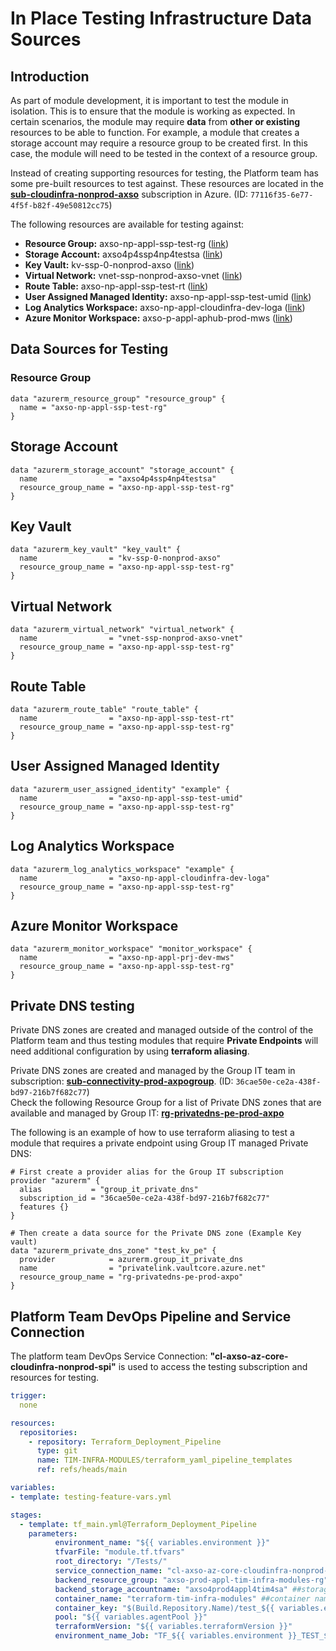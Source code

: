 # In Place Testing Infrastructure Data Sources

## Introduction

As part of module development, it is important to test the module in isolation. This is to ensure that the module is working as expected. In certain scenarios, the module may require **data** from **other or existing** resources to be able to function. For example, a module that creates a storage account may require a resource group to be created first. In this case, the module will need to be tested in the context of a resource group.  

Instead of creating supporting resources for testing, the Platform team has some pre-built resources to test against. These resources are located in the **[sub-cloudinfra-nonprod-axso](https://portal.azure.com/#@axpogrp.onmicrosoft.com/resource/subscriptions/77116f35-6e77-4f5f-b82f-49e50812cc75/overview)** subscription in Azure. (ID: `77116f35-6e77-4f5f-b82f-49e50812cc75`)  

The following resources are available for testing against:

- **Resource Group:** axso-np-appl-ssp-test-rg ([link](https://portal.azure.com/#@axpogrp.onmicrosoft.com/resource/subscriptions/77116f35-6e77-4f5f-b82f-49e50812cc75/resourceGroups/axso-np-appl-ssp-test-rg/overview))
- **Storage Account:** axso4p4ssp4np4testsa ([link](https://portal.azure.com/#@axpogrp.onmicrosoft.com/resource/subscriptions/77116f35-6e77-4f5f-b82f-49e50812cc75/resourceGroups/axso-np-appl-ssp-test-rg/providers/Microsoft.Storage/storageAccounts/axso4p4ssp4np4testsa/overview))
- **Key Vault:** kv-ssp-0-nonprod-axso ([link](https://portal.azure.com/#@axpogrp.onmicrosoft.com/resource/subscriptions/77116f35-6e77-4f5f-b82f-49e50812cc75/resourceGroups/axso-np-appl-ssp-test-rg/providers/Microsoft.KeyVault/vaults/kv-ssp-0-nonprod-axso/overview))
- **Virtual Network:** vnet-ssp-nonprod-axso-vnet ([link](https://portal.azure.com/#@axpogrp.onmicrosoft.com/resource/subscriptions/77116f35-6e77-4f5f-b82f-49e50812cc75/resourceGroups/axso-np-appl-ssp-test-rg/providers/Microsoft.Network/virtualNetworks/vnet-ssp-nonprod-axso-vnet/overview))
- **Route Table:** axso-np-appl-ssp-test-rt ([link](https://portal.azure.com/#@axpogrp.onmicrosoft.com/resource/subscriptions/77116f35-6e77-4f5f-b82f-49e50812cc75/resourceGroups/axso-np-appl-ssp-test-rg/providers/Microsoft.Network/routeTables/axso-np-appl-ssp-test-rt/overview))
- **User Assigned Managed Identity:** axso-np-appl-ssp-test-umid ([link](https://portal.azure.com/#@axpogrp.onmicrosoft.com/resource/subscriptions/77116f35-6e77-4f5f-b82f-49e50812cc75/resourceGroups/axso-np-appl-ssp-test-rg/providers/Microsoft.ManagedIdentity/userAssignedIdentities/axso-np-appl-ssp-test-umid/overview))
- **Log Analytics Workspace:** axso-np-appl-cloudinfra-dev-loga ([link](https://portal.azure.com/#@axpogrp.onmicrosoft.com/resource/subscriptions/77116f35-6e77-4f5f-b82f-49e50812cc75/resourceGroups/axso-np-appl-ssp-test-rg/providers/Microsoft.OperationalInsights/workspaces/axso-np-appl-cloudinfra-dev-loga/Overview))
- **Azure Monitor Workspace:** axso-p-appl-aphub-prod-mws ([link](https://portal.azure.com/#@axpogrp.onmicrosoft.com/resource/subscriptions/77116f35-6e77-4f5f-b82f-49e50812cc75/resourceGroups/axso-np-appl-ssp-test-rg/providers/microsoft.monitor/accounts/axso-np-appl-prj-dev-mws/resourceOverviewId))

## Data Sources for Testing

### Resource Group

```hcl
data "azurerm_resource_group" "resource_group" {
  name = "axso-np-appl-ssp-test-rg"
}
```

## Storage Account

```hcl
data "azurerm_storage_account" "storage_account" {
  name                = "axso4p4ssp4np4testsa"
  resource_group_name = "axso-np-appl-ssp-test-rg"
}
```

## Key Vault

```hcl
data "azurerm_key_vault" "key_vault" {
  name                = "kv-ssp-0-nonprod-axso"
  resource_group_name = "axso-np-appl-ssp-test-rg"
}
```

## Virtual Network

```hcl
data "azurerm_virtual_network" "virtual_network" {
  name                = "vnet-ssp-nonprod-axso-vnet"
  resource_group_name = "axso-np-appl-ssp-test-rg"
}
```

## Route Table

```hcl
data "azurerm_route_table" "route_table" {
  name                = "axso-np-appl-ssp-test-rt"
  resource_group_name = "axso-np-appl-ssp-test-rg"
}
```

## User Assigned Managed Identity

```hcl
data "azurerm_user_assigned_identity" "example" {
  name                = "axso-np-appl-ssp-test-umid"
  resource_group_name = "axso-np-appl-ssp-test-rg"
}
```

## Log Analytics Workspace

```hcl
data "azurerm_log_analytics_workspace" "example" {
  name                = "axso-np-appl-cloudinfra-dev-loga"
  resource_group_name = "axso-np-appl-ssp-test-rg"
}
```

## Azure Monitor Workspace

```hcl
data "azurerm_monitor_workspace" "monitor_workspace" {
  name                = "axso-np-appl-prj-dev-mws"
  resource_group_name = "axso-np-appl-ssp-test-rg"
}
```

## Private DNS testing

Private DNS zones are created and managed outside of the control of the Platform team and thus testing modules that require **Private Endpoints** will need additional configuration by using **terraform aliasing**.  

Private DNS zones are created and managed by the Group IT team in subscription: **[sub-connectivity-prod-axpogroup](https://portal.azure.com/#@axpogrp.onmicrosoft.com/resource/subscriptions/36cae50e-ce2a-438f-bd97-216b7f682c77/overview)**. (ID: `36cae50e-ce2a-438f-bd97-216b7f682c77`)  
Check the following Resource Group for a list of Private DNS zones that are available and managed by Group IT: **[rg-privatedns-pe-prod-axpo](https://portal.azure.com/#@axpogrp.onmicrosoft.com/resource/subscriptions/36cae50e-ce2a-438f-bd97-216b7f682c77/resourceGroups/rg-privatedns-pe-prod-axpo/overview)**

The following is an example of how to use terraform aliasing to test a module that requires a private endpoint using Group IT managed Private DNS:

```hcl
# First create a provider alias for the Group IT subscription
provider "azurerm" {
  alias           = "group_it_private_dns"
  subscription_id = "36cae50e-ce2a-438f-bd97-216b7f682c77"
  features {}
}

# Then create a data source for the Private DNS zone (Example Key vault)
data "azurerm_private_dns_zone" "test_kv_pe" {
  provider            = azurerm.group_it_private_dns
  name                = "privatelink.vaultcore.azure.net"
  resource_group_name = "rg-privatedns-pe-prod-axpo"
}
```

## Platform Team DevOps Pipeline and Service Connection

The platform team DevOps Service Connection: **"cl-axso-az-core-cloudinfra-nonprod-spi"** is used to access the testing subscription and resources for testing.  

```yml
trigger:
  none

resources:
  repositories:
    - repository: Terraform_Deployment_Pipeline
      type: git
      name: TIM-INFRA-MODULES/terraform_yaml_pipeline_templates
      ref: refs/heads/main

variables:
- template: testing-feature-vars.yml

stages:
  - template: tf_main.yml@Terraform_Deployment_Pipeline
    parameters:
          environment_name: "${{ variables.environment }}"
          tfvarFile: "module.tf.tfvars"
          root_directory: "/Tests/"
          service_connection_name: "cl-axso-az-core-cloudinfra-nonprod-spi" ##access to the testing subscription
          backend_resource_group: "axso-prod-appl-tim-infra-modules-rg" ##resource group for the backend storage account
          backend_storage_accountname: "axso4prod4appl4tim4sa" ##storage account name for the backend that stores state
          container_name: "terraform-tim-infra-modules" ##container name for the backend that stores state
          container_key: "$(Build.Repository.Name)/test_${{ variables.environment }}.tfstate" ##state file
          pool: "${{ variables.agentPool }}"
          terraformVersion: "${{ variables.terraformVersion }}"
          environment_name_Job: "TF_${{ variables.environment }}_TEST_${{ variables.repo }}"
```
